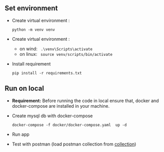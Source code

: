 ## Set environment

- Create virtual environment : 
    
    ```python -m venv venv```

- Create virtual environment : 
    
    - on wind: ``` .\venv\Scripts\activate```
    - on linux: ``` source venv/scripts/bin/activate```
  
- Install requirement 

  ```pip install -r requirements.txt```

## Run on local

- **Requirement:** Before running the code in local ensure that, docker and docker-compose are installed in your machine. 
- Create mysql db with docker-compose

  ``docker-compose -f docker/docker-compose.yaml  up -d ``
- Run app 
- Test with postman (load postman collection from [collection](doc/pyapi.postman_collection.json))